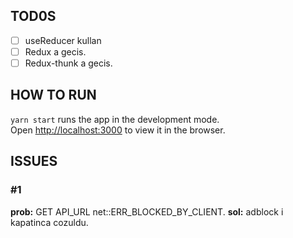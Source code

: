 ## TOD0S

- [ ] useReducer kullan
- [ ] Redux a gecis.
- [ ] Redux-thunk a gecis.

## HOW TO RUN

`yarn start` runs the app in the development mode.\
Open [http://localhost:3000](http://localhost:3000) to view it in the browser.

## ISSUES

### #1

**prob:** GET API_URL net::ERR_BLOCKED_BY_CLIENT.
**sol:** adblock i kapatinca cozuldu.
